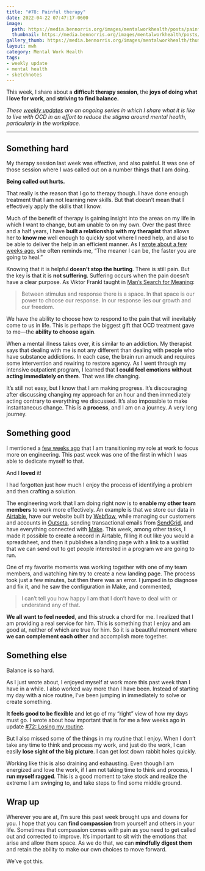 ```yaml
---
title: "#78: Painful therapy"
date: 2022-04-22 07:47:17-0600
image: 
  path: https://media.bennorris.org/images/mentalworkhealth/posts/painful-therapy.jpg
  thumbnail: https://media.bennorris.org/images/mentalworkhealth/posts/thumbnails/painful-therapy.jpg
gallery_thumb: https://media.bennorris.org/images/mentalworkhealth/thumbs/painful-therapy.jpg
layout: mwh
category: Mental Work Health
tags:
- weekly update
- mental health
- sketchnotes
---
```


This week, I share about a **difficult therapy session**, the **joys of doing what I love for work**, and **striving to find balance.**

_These [weekly updates](https://bennorris.org/tags/weekly-update/) are an ongoing series in which I share what it is like to live with OCD in an effort to reduce the stigma around mental health, particularly in the workplace._

***


## Something hard

My therapy session last week was effective, and also painful. It was one of those session where I was called out on a number things that I am doing.

**Being called out hurts.**

That really is the reason that I go to therapy though. I have done enough treatment that I am not learning new skills. But that doesn’t mean that I effectively apply the skills that I know.

Much of the benefit of therapy is gaining insight into the areas on my life in which I want to change, but am unable to on my own. Over the past three and a half years, I have **built a relationship with my therapist** that allows her to **know me** well enough to quickly spot where I need help, and also to be able to deliver the help in an efficient manner. As I [wrote about a few weeks ago](https://bennorris.org/2022/03/05/spiraling-about-spiraling), she often reminds me, “The meaner I can be, the faster you are going to heal.”

Knowing that it is helpful **doesn’t stop the hurting**. There is still pain. But the key is that it is **not suffering**. Suffering occurs when the pain doesn’t have a clear purpose. As Viktor Frankl taught in [Man’s Search for Meaning](https://en.wikipedia.org/wiki/Man%27s_Search_for_Meaning):

> Between stimulus and response there is a space. In that space is our power to choose our response. In our response lies our growth and our freedom.

We have the ability to choose how to respond to the pain that will inevitably come to us in life. This is perhaps the biggest gift that OCD treatment gave to me—the **ability to choose again**.

When a mental illness takes over, it is similar to an addiction. My therapist says that dealing with me is not any different than dealing with people who have substance addictions. In each case, the brain run amuck and requires some intervention and rewiring to restore agency. As I went through my intensive outpatient program, I learned that **I could feel emotions without acting immediately on them**. That was life changing.

It’s still not easy, but I know that I am making progress. It’s discouraging after discussing changing my approach for an hour and then immediately acting contrary to everything we discussed. It’s also impossible to make instantaneous change. This is **a process**, and I am on a journey. A very long journey.


## Something good

I mentioned a [few weeks ago](https://bennorris.org/2022/03/26/playing-first-base) that I am transitioning my role at work to focus more on engineering. This past week was one of the first in which I was able to dedicate myself to that.

And I **loved** it!

I had forgotten just how much I enjoy the process of identifying a problem and then crafting a solution.

The engineering work that I am doing right now is to **enable my other team members** to work more effectively. An example is that we store our data in [Airtable](https://airtable.com/invite/r/wlImDzJx), have our website built by [Webflow](https://webflow.com), while managing our customers and accounts in [Outseta](https://www.outseta.com), sending transactional emails from [SendGrid](https://sendgrid.com), and have everything connected with [Make](https://www.make.com/). This week, among other tasks, I made it possible to create a record in Airtable, filling it out like you would a spreadsheet, and then it publishes a landing page with a link to a waitlist that we can send out to get people interested in a program we are going to run.

One of my favorite moments was working together with one of my team members, and watching him try to create a new landing page. The process took just a few minutes, but then there was an error. I jumped in to diagnose and fix it, and he saw the configuration in Make, and commented,

> I can’t tell you how happy I am that I don’t have to deal with or understand any of that.

**We all want to feel needed**, and this struck a chord for me. I realized that I am providing a real service for him. This is something that I enjoy and am good at, neither of which are true for him. So it is a beautiful moment where **we can complement each other** and accomplish more together.


## Something else

Balance is so hard.

As I just wrote about, I enjoyed myself at work more this past week than I have in a while. I also worked way more than I have been. Instead of starting my day with a nice routine, I’ve been jumping in immediately to solve or create something.

**It feels good to be flexible** and let go of my “right” view of how my days must go. I wrote about how important that is for me a few weeks ago in update [#72: Losing my routine](https://bennorris.org/2022/03/12/losing-my-routine).

But I also missed some of the things in my routine that I enjoy. When I don’t take any time to think and process my work, and just do the work, I can easily **lose sight of the big picture**. I can get lost down rabbit holes quickly.

Working like this is also draining and exhausting. Even though I am energized and love the work, if I am not taking time to think and process, **I run myself ragged**. This is a good moment to take stock and realize the extreme I am swinging to, and take steps to find some middle ground.


## Wrap up

Wherever you are at, I’m sure this past week brought ups and downs for you. I hope that you can **find compassion** from yourself and others in your life. Sometimes that compassion comes with pain as you need to get called out and corrected to improve. It’s important to sit with the emotions that arise and allow them space. As we do that, we can **mindfully digest them** and retain the ability to make our own choices to move forward.

We’ve got this.
